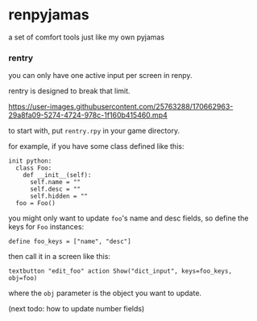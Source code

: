 # renpyjamas
a set of comfort tools just like my own pyjamas

### rentry

you can only have one active input per screen in renpy.

rentry is designed to break that limit.

https://user-images.githubusercontent.com/25763288/170662963-29a8fa09-5274-4724-978c-1f160b415460.mp4

to start with, put `rentry.rpy` in your game directory. 

for example, if you have some class defined like this:

```renpy
init python:
  class Foo:
    def __init__(self):
      self.name = ""
      self.desc = ""
      self.hidden = ""
  foo = Foo()
```

you might only want to update `foo`'s name and desc fields, so define the keys for `Foo` instances:

```
define foo_keys = ["name", "desc"]
```

then call it in a screen like this:

```
textbutton "edit_foo" action Show("dict_input", keys=foo_keys, obj=foo)
```

where the `obj` parameter is the object you want to update.

(next todo: how to update number fields)
